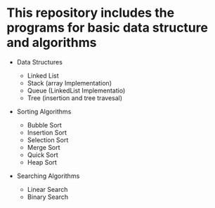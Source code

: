 # This repository includes the programs for basic data structure and algorithms

- Data Structures

  - Linked List
  - Stack (array Implementation)
  - Queue (LinkedList Implementatio)
  - Tree (insertion and tree travesal)

- Sorting Algorithms

  - Bubble Sort
  - Insertion Sort
  - Selection Sort
  - Merge Sort
  - Quick Sort
  - Heap Sort

- Searching Algorithms

  - Linear Search
  - Binary Search
